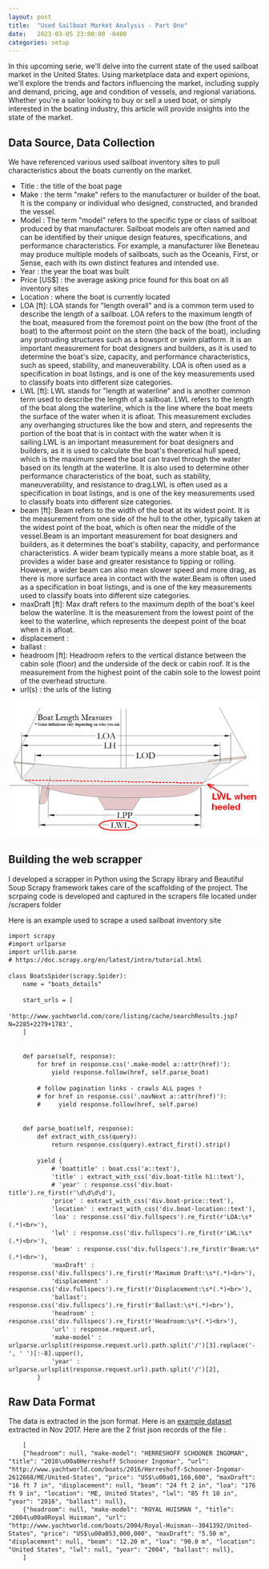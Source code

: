 ```yaml
---
layout: post
title:  "Used Sailboat Market Analysis - Part One"
date:   2023-03-05 23:00:00 -0400
categories: setup
---
```


In this upcoming serie, we'll delve into the current state of the used sailboat market in the United States. Using marketplace data and expert opinions, we'll explore the trends and factors influencing the market, including supply and demand, pricing, age and condition of vessels, and regional variations. Whether you're a sailor looking to buy or sell a used boat, or simply interested in the boating industry, this article will provide insights into the state of the market.

## Data Source, Data Collection

We have referenced various used sailboat inventory sites to pull characteristics about the boats currently on the market. 

- Title : the title of the boat page
- Make : the term "make" refers to the manufacturer or builder of the boat. It is the company or individual who designed, constructed, and branded the vessel. 
- Model : The term "model" refers to the specific type or class of sailboat produced by that manufacturer. Sailboat models are often named and can be identified by their unique design features, specifications, and performance characteristics. For example, a manufacturer like Beneteau may produce multiple models of sailboats, such as the Oceanis, First, or Sense, each with its own distinct features and intended use.
- Year : the year the boat was built
- Price [US$] : the average asking price found for this boat on all inventory sites 
- Location : where the boat is currently located
- LOA [ft]: LOA stands for "length overall" and is a common term used to describe the length of a sailboat. LOA refers to the maximum length of the boat, measured from the foremost point on the bow (the front of the boat) to the aftermost point on the stern (the back of the boat), including any protruding structures such as a bowsprit or swim platform. It is an important measurement for boat designers and builders, as it is used to determine the boat's size, capacity, and performance characteristics, such as speed, stability, and maneuverability. LOA is often used as a specification in boat listings, and is one of the key measurements used to classify boats into different size categories.
- LWL [ft]: LWL stands for "length at waterline" and is another common term used to describe the length of a sailboat. LWL refers to the length of the boat along the waterline, which is the line where the boat meets the surface of the water when it is afloat. This measurement excludes any overhanging structures like the bow and stern, and represents the portion of the boat that is in contact with the water when it is sailing.LWL is an important measurement for boat designers and builders, as it is used to calculate the boat's theoretical hull speed, which is the maximum speed the boat can travel through the water based on its length at the waterline. It is also used to determine other performance characteristics of the boat, such as stability, maneuverability, and resistance to drag.LWL is often used as a specification in boat listings, and is one of the key measurements used to classify boats into different size categories.
- beam [ft]: Beam refers to the width of the boat at its widest point. It is the measurement from one side of the hull to the other, typically taken at the widest point of the boat, which is often near the middle of the vessel.Beam is an important measurement for boat designers and builders, as it determines the boat's stability, capacity, and performance characteristics. A wider beam typically means a more stable boat, as it provides a wider base and greater resistance to tipping or rolling. However, a wider beam can also mean slower speed and more drag, as there is more surface area in contact with the water.Beam is often used as a specification in boat listings, and is one of the key measurements used to classify boats into different size categories.
- maxDraft [ft]: Max draft refers to the maximum depth of the boat's keel below the waterline. It is the measurement from the lowest point of the keel to the waterline, which represents the deepest point of the boat when it is afloat.
- displacement : 
- ballast : 
- headroom [ft]: Headroom refers to the vertical distance between the cabin sole (floor) and the underside of the deck or cabin roof. It is the measurement from the highest point of the cabin sole to the lowest point of the overhead structure.
 - url(s) : the urls of the listing

![sailboat measures](/assets/2023-03-05-used-sailboat-market-analysis-part1/measures.webp)

## Building the web scrapper

I developed a scrapper in Python using the Scrapy library and  Beautiful Soup
Scrapy framework takes care of the scaffolding of the project. The scrpaing code is developed and captured in the scrapers file located under /scrapers folder

Here is an example used to scrape a used sailboat inventory site

    import scrapy
    #import urlparse
    import urllib.parse
    # https://doc.scrapy.org/en/latest/intro/tutorial.html

    class BoatsSpider(scrapy.Spider):
        name = "boats_details"

        start_urls = [
               'http://www.yachtworld.com/core/listing/cache/searchResults.jsp?N=2285+2279+1783',
        ]


        def parse(self, response):
            for href in response.css('.make-model a::attr(href)'):
                yield response.follow(href, self.parse_boat)

            # follow pagination links - crawls ALL pages !
            # for href in response.css('.navNext a::attr(href)'):
            #     yield response.follow(href, self.parse)


        def parse_boat(self, response):
            def extract_with_css(query):
                return response.css(query).extract_first().strip()

            yield {
                # 'boattitle' : boat.css('a::text'),
                'title' : extract_with_css('div.boat-title h1::text'),
                # 'year' : response.css('div.boat-title').re_first(r'\d\d\d\d'),
                'price' : extract_with_css('div.boat-price::text'),
                'location' : extract_with_css('div.boat-location::text'),
                'loa' : response.css('div.fullspecs').re_first(r'LOA:\s*(.*)<br>'),
                'lwl' : response.css('div.fullspecs').re_first(r'LWL:\s*(.*)<br>'),
                'beam' : response.css('div.fullspecs').re_first(r'Beam:\s*(.*)<br>'),
                'maxDraft' : response.css('div.fullspecs').re_first(r'Maximum Draft:\s*(.*)<br>'),
                'displacement' : response.css('div.fullspecs').re_first(r'Displacement:\s*(.*)<br>'),
                'ballast': response.css('div.fullspecs').re_first(r'Ballast:\s*(.*)<br>'),
                'headroom' : response.css('div.fullspecs').re_first(r'Headroom:\s*(.*)<br>'),
                'url' : response.request.url,
                'make-model' : urlparse.urlsplit(response.request.url).path.split('/')[3].replace('-', ' ')[:-8].upper(), 
                'year' : urlparse.urlsplit(response.request.url).path.split('/')[2],
            }





## Raw Data Format

The data is extracted in the json format. Here is an [example dataset](/assets/2023-03-05-used-sailboat-market-analysis-part1/inventoryNov2017.json) extracted in Nov 2017. Here are the 2 frist json records of the file :

        [
        {"headroom": null, "make-model": "HERRESHOFF SCHOONER INGOMAR", "title": "2016\u00a0Herreshoff Schooner Ingomar", "url": "http://www.yachtworld.com/boats/2016/Herreshoff-Schooner-Ingomar-2612668/ME/United-States", "price": "US$\u00a01,166,600", "maxDraft": "16 ft 7 in", "displacement": null, "beam": "24 ft 2 in", "loa": "176 ft 9 in", "location": "ME, United States", "lwl": "85 ft 10 in", "year": "2016", "ballast": null},
        {"headroom": null, "make-model": "ROYAL HUISMAN ", "title": "2004\u00a0Royal Huisman", "url": "http://www.yachtworld.com/boats/2004/Royal-Huisman--3041392/United-States", "price": "US$\u00a053,000,000", "maxDraft": "5.50 m", "displacement": null, "beam": "12.20 m", "loa": "90.0 m", "location": "United States", "lwl": null, "year": "2004", "ballast": null},
        ]




